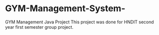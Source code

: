 # GYM-Management-System-
GYM Management Java Project
This project was done for HNDIT second year first semester group project.
